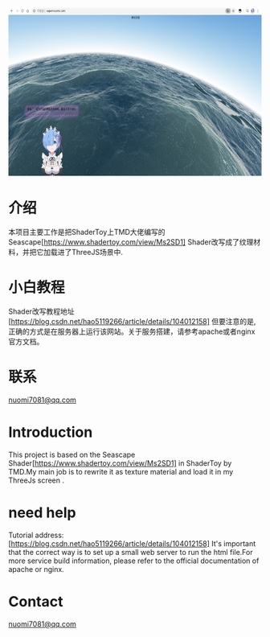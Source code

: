 <div align=center><img width="600" height="335" src="https://github.com/hao5119266/supernuomi.com/blob/master/show.png"/></div>

# 介绍
本项目主要工作是把ShaderToy上TMD大佬编写的Seascape[https://www.shadertoy.com/view/Ms2SD1] Shader改写成了纹理材料，并把它加载进了ThreeJS场景中.

# 小白教程
Shader改写教程地址[https://blog.csdn.net/hao5119266/article/details/104012158]
但要注意的是,正确的方式是在服务器上运行该网站。关于服务搭建，请参考apache或者nginx官方文档。

# 联系
nuomi7081@qq.com

# Introduction
This project is based on the Seascape Shader[https://www.shadertoy.com/view/Ms2SD1] in ShaderToy by TMD.My main job is to rewrite it as texture material and load it in my ThreeJs screen .

# need help
Tutorial address:[https://blog.csdn.net/hao5119266/article/details/104012158]
It's important that the correct way is to set up a small web server to run the html file.For more service build information, please refer to the official documentation of apache or nginx.

# Contact
nuomi7081@qq.com
